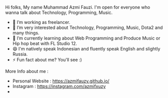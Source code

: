Hi folks, My name Muhammad Azmi Fauzi. I'm open for everyone who wanna talk about Technology, Programming, Music.

- 🔭 I’m working as freelancer.
- 🌱 I’m very interested about Technology, Programming, Music, Dota2 and many things.
- 👯 I’m currently learning about Web Programming and Produce Music or Hip hop beat with FL Studio 12.
- 😄 I'm natively speak Indonesian and fluently speak English and slightly Russia.
- ⚡ Fun fact about me? You'll see :)

More Info about me : 
- Personal Website : https://azmifauzy.github.io/
- Instagram : https://instagram.com/azmifxuzy
- 
